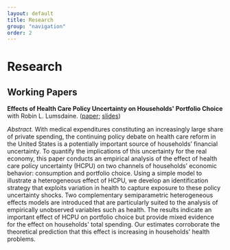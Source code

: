```yaml
---
layout: default
title: Research
group: "navigation"
order: 2
---
```


# Research

## Working Papers

**Effects of Health Care Policy Uncertainty on Households' Portfolio Choice** \
with Robin L. Lumsdaine. ([paper](https://papers.ssrn.com/sol3/papers.cfm?abstract_id=3418411); [slides](/assets/pdf/SITE_2019_Presentation.pdf))

_Abstract._ With medical expenditures constituting an increasingly large share of private spending, the continuing policy debate on health care reform in the United States is a potentially important source of households’ financial uncertainty. To quantify the implications of this uncertainty for the real economy, this paper conducts an empirical analysis of the effect of health care policy uncertainty (HCPU) on two channels of households’ economic behavior: consumption and portfolio choice. Using a simple model to illustrate a heterogeneous effect of HCPU, we develop an identification strategy that exploits variation in health to capture exposure to these policy uncertainty shocks. Two complementary semiparametric heterogeneous effects models are introduced that are particularly suited to the analysis of empirically unobserved variables such as health. The results indicate an important effect of HCPU on portfolio choice but provide mixed evidence for the effect on households' total spending. Our estimates corroborate the theoretical prediction that this effect is increasing in households' health problems.
